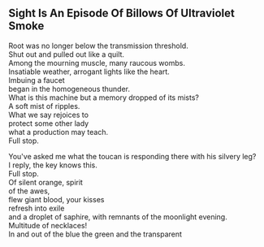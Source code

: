 Sight Is An Episode Of Billows Of Ultraviolet Smoke
---------------------------------------------------
Root was no longer below the transmission threshold.  
Shut out and pulled out like a quilt.  
Among the mourning muscle, many raucous wombs.  
Insatiable weather, arrogant lights like the heart.  
Imbuing a faucet  
began in the homogeneous thunder.  
What is this machine but a memory dropped of its mists?  
A soft mist of ripples.  
What we say rejoices to  
protect some other lady  
what a production may teach.  
Full stop.  
  
You've asked me what the toucan is responding there with his silvery leg?  
I reply, the key knows this.  
Full stop.  
Of silent orange, spirit  
of the awes,  
flew giant blood, your kisses  
refresh into exile  
and a droplet of saphire, with remnants of the moonlight evening.  
Multitude of necklaces!  
In and out of the blue the green and the transparent  

